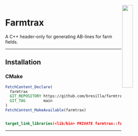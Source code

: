 
<img align="right" width="26%" src="./misc/logo.png">

Farmtrax
===

A C++ header-only for generating AB-lines for farm fields.

---

## Installation

### CMake

```cmake
FetchContent_Declare(
  farmtrax
  GIT_REPOSITORY https://github.com/bresilla/farmtrax.git
  GIT_TAG        main
)
FetchContent_MakeAvailable(farmtrax)


target_link_libraries(<lib/bin> PRIVATE farmtrax::farmtrax)
```

---
